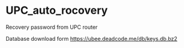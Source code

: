 # UPC_auto_rocovery
Recovery password from UPC router

Database download form https://ubee.deadcode.me/db/keys.db.bz2
